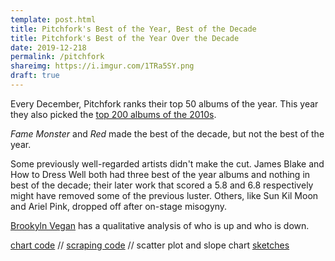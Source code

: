 ```yaml
---
template: post.html
title: Pitchfork's Best of the Year, Best of the Decade 
title: Pitchfork's Best of the Year Over the Decade
date: 2019-12-218
permalink: /pitchfork
shareimg: https://i.imgur.com/1TRa5SY.png
draft: true
---
```



Every December, Pitchfork ranks their top 50 albums of the year. This year they also picked the [top 200 albums of the 2010s](https://pitchfork.com/features/lists-and-guides/the-200-best-albums-of-the-2010s/). 

<div style='height: 0px' id='key-container'></div>
<div id='year-grid'></div>
<div style='height: 0px' id='arrow-container'></div>

_Fame Monster_ and _Red_ made the best of the decade, but not the best of the year.

Some previously well-regarded artists didn't make the cut. James Blake and How to Dress Well both had three best of the year albums and nothing in best of the decade; their later work that scored a 5.8 and 6.8 respectively might have removed some of the previous luster. Others, like Sun Kil Moon and Ariel Pink, dropped off after on-stage misogyny.

[Brookyln Vegan](http://www.brooklynvegan.com/albums-pitchfork-liked-less-over-time-according-to-their-decade-list/) has a qualitative analysis of who is up and who is down.

[chart code](https://github.com/1wheel/roadtolarissa/blob/master/source/pitchfork/script.js) // [scraping code](https://github.com/1wheel/scraping-2018/tree/master/pitchfork) // scatter plot and slope chart [sketches](https://blocks.roadtolarissa.com/1wheel/raw/5ec32afde3419ef4f741bccd7405f53b/index.html)



<link rel="stylesheet" type="text/css" href="style.css">

<script src='../worlds-group-2017/d3_.js'></script>
<script src='../shared/chromatic.js'></script>
<script src='../shared/swoopyarrows.js'></script>
<script src='script.js'></script>

<svg height=0>
  <marker id="arrowhead" viewBox="-10 -10 20 20" refX="0" refY="0" markerWidth="20" markerHeight="20" stroke-width="1" orient="auto"><polyline stroke-linejoin="bevel" points="-6.75,-6.75 0,0 -6.75,6.75"></polyline></marker>
</svg>
